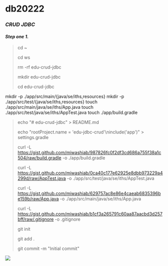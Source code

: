 # db20222

<h3><strong><em>CRUD JDBC</em></strong></h3>

<h4><strong><em>Step one 1.</em></strong></h4>

>cd ~
>
>cd ws
>
>rm -rf edu-crud-jdbc
>
>mkdir edu-crud-jdbc
>
>cd edu-crud-jdbc
>
mkdir -p ./app/src/main/{java/se/iths,resources}
mkdir -p ./app/src/test/{java/se/iths,resources}
touch ./app/src/main/java/se/iths/App.java
touch ./app/src/test/java/se/iths/AppTest.java
touch ./app/build.gradle
>
>echo "# edu-crud-jdbc" > README.md
>
>echo "rootProject.name = 'edu-jdbc-crud'\ninclude('app')" > settings.gradle
>
>curl -L https://gist.github.com/miwashiab/987826fc0f2df3cd686a755f38a1c504/raw/build.gradle -o ./app/build.gradle
>
>curl -L https://gist.github.com/miwashiab/0ca40c177e62925e8dbb973229a4299d/raw/AppTest.java -o ./app/src/test/java/se/iths/AppTest.java
>
>curl -L https://gist.github.com/miwashiab/629757ac8e86e4caeab6835396be159b/raw/App.java -o ./app/src/main/java/se/iths/App.java
>
>curl -L https://gist.github.com/miwashiab/b1cf3a265791c60aa87aacbd3d257bff/raw/.gitignore -o .gitignore
>
>git init
>
>git add .
>
>git commit -m "Initial commit"

[![](https://mermaid.ink/img/pako:eNp1ULsKwzAM_BWjuf0Bry2FQumSNYuwldTg2MGWh5Dk3-skLn1r0p1Op0MjKK8JJFA4GmwDdrUTuSpOmhyLadrv_fiAlbp5b4UU5IK3Nr5rxw0uZTIs9Fk_6cjBuFacTIh8xY6-Jhd8HczFf7v6JwoqRT3HN-lnkpX9EeRnhoPhodyHHXQUOjQ6f2g1rYFvlJdA5lZTg8lyDbVbpJjYV4NTIDkk2kHqNTKVt4Js0Eaa71BAdjc?type=png)](https://mermaid.live/edit#pako:eNp1ULsKwzAM_BWjuf0Bry2FQumSNYuwldTg2MGWh5Dk3-skLn1r0p1Op0MjKK8JJFA4GmwDdrUTuSpOmhyLadrv_fiAlbp5b4UU5IK3Nr5rxw0uZTIs9Fk_6cjBuFacTIh8xY6-Jhd8HczFf7v6JwoqRT3HN-lnkpX9EeRnhoPhodyHHXQUOjQ6f2g1rYFvlJdA5lZTg8lyDbVbpJjYV4NTIDkk2kHqNTKVt4Js0Eaa71BAdjc)
